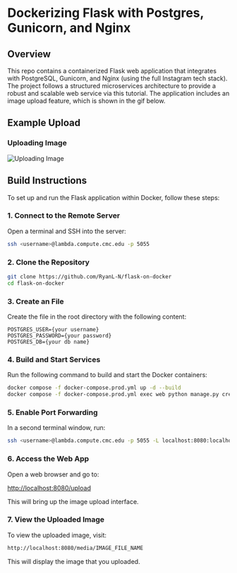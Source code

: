 # Dockerizing Flask with Postgres, Gunicorn, and Nginx

## Overview
This repo contains a containerized Flask web application that integrates with PostgreSQL, Gunicorn, and Nginx (using the full Instagram tech stack). The project follows a structured microservices architecture to provide a robust and scalable web service via this tutorial. The application includes an image upload feature, which is shown in the gif below.

## Example Upload
### Uploading Image
![Uploading Image](flask-on-docker.gif)

## Build Instructions
To set up and run the Flask application within Docker, follow these steps:

### 1. Connect to the Remote Server
Open a terminal and SSH into the server:

```bash
ssh <username>@lambda.compute.cmc.edu -p 5055
```

### 2. Clone the Repository
```bash
git clone https://github.com/RyanL-N/flask-on-docker
cd flask-on-docker
```

### 3. Create an  File
Create the  file in the root directory with the following content:

```
POSTGRES_USER={your username}
POSTGRES_PASSWORD={your password}
POSTGRES_DB={your db name}
```

### 4. Build and Start Services
Run the following command to build and start the Docker containers:

```bash
docker compose -f docker-compose.prod.yml up -d --build
docker compose -f docker-compose.prod.yml exec web python manage.py create_db
```

### 5. Enable Port Forwarding
In a second terminal window, run:

```bash
ssh <username>@lambda.compute.cmc.edu -p 5055 -L localhost:8080:localhost:3744
```

### 6. Access the Web App
Open a web browser and go to:

[http://localhost:8080/upload](http://localhost:8080/upload)

This will bring up the image upload interface.

### 7. View the Uploaded Image
To view the uploaded image, visit:

```bash
http://localhost:8080/media/IMAGE_FILE_NAME
```

This will display the image that you uploaded.

